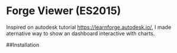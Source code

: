 # Forge Viewer (ES2015)

Inspired on autodesk tutorial https://learnforge.autodesk.io/, I made aternative way to show an dashboard interactive with charts.

<My Beatifull Image >

##Installation
